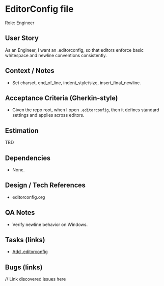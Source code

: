 # EditorConfig file

Role: Engineer

## User Story
As an Engineer, I want an .editorconfig, so that editors enforce basic whitespace and newline conventions consistently.

## Context / Notes
- Set charset, end_of_line, indent_style/size, insert_final_newline.

## Acceptance Criteria (Gherkin-style)
- Given the repo root, when I open `.editorconfig`, then it defines standard settings and applies across editors.

## Estimation
TBD

## Dependencies
- None.

## Design / Tech References
- editorconfig.org

## QA Notes
- Verify newline behavior on Windows.

## Tasks (links)
- [Add .editorconfig](./tasks/add-editorconfig.md)

## Bugs (links)
// Link discovered issues here
